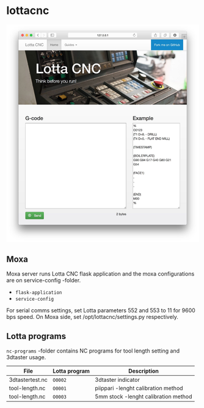 # lottacnc
<img src="readme_ui.jpg" />

## Moxa
Moxa server runs Lotta CNC flask application and the moxa configurations are on service-config -folder. 
- `flask-application`   
- `service-config`

For serial comms settings, set Lotta parameters 552 and 553 to 11 for 9600 bps speed.  On Moxa side, set /opt/lottacnc/settings.py respectively.

## Lotta programs
`nc-programs` -folder contains NC programs for tool length setting and 3dtaster usage. 

File | Lotta program | Description
---- | ------------- | -----------
3dtastertest.nc | `O0002` | 3dtaster indicator
tool-length.nc   | `O0001` | piippari -lenght calibration method 
tool-length.nc | `O0003` | 5mm stock -lenght calibration method 
 




